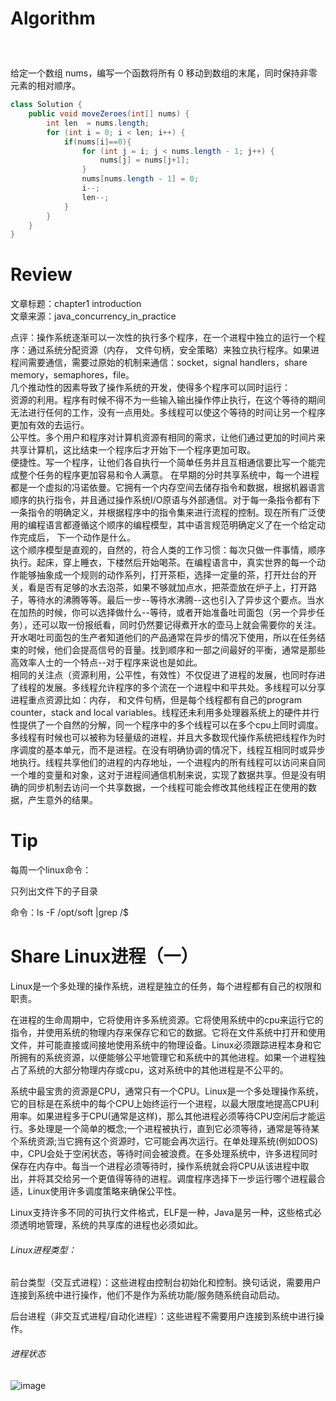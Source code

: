 # Algorithm
#####  <br>
给定一个数组 nums，编写一个函数将所有 0 移动到数组的末尾，同时保持非零元素的相对顺序。

```java
class Solution {
    public void moveZeroes(int[] nums) {
		int len  = nums.length;
		for (int i = 0; i < len; i++) {
			if(nums[i]==0){
				for (int j = i; j < nums.length - 1; j++) {
					nums[j] = nums[j+1];
				}
				nums[nums.length - 1] = 0;
				i--;
				len--;
			}
		}
    }
}
```

# Review

文章标题：chapter1 introduction<br>
文章来源：java_concurrency_in_practice<br>

点评：操作系统逐渐可以一次性的执行多个程序，在一个进程中独立的运行一个程序：通过系统分配资源（内存， 文件句柄，安全策略）来独立执行程序。如果进程间需要通信，需要过原始的机制来通信：socket，signal handlers，share memory，semaphores，file。<br>
几个推动性的因素导致了操作系统的开发，使得多个程序可以同时运行：<br>
资源的利用。程序有时候不得不为一些输入输出操作停止执行，在这个等待的期间无法进行任何的工作，没有一点用处。多线程可以使这个等待的时间让另一个程序更加有效的去运行。<br>
公平性。多个用户和程序对计算机资源有相同的需求，让他们通过更加的时间片来共享计算机，这比结束一个程序后才开始下一个程序更加可取。<br>
便捷性。写一个程序，让他们各自执行一个简单任务并且互相通信要比写一个能完成整个任务的程序更加容易和令人满意。
在早期的分时共享系统中，每一个进程都是一个虚拟的冯诺依曼。它拥有一个内存空间去储存指令和数据，根据机器语言顺序的执行指令，并且通过操作系统I/O原语与外部通信。对于每一条指令都有下一条指令的明确定义，并根据程序中的指令集来进行流程的控制。现在所有广泛使用的编程语言都遵循这个顺序的编程模型，其中语言规范明确定义了在一个给定动作完成后， 下一个动作是什么。<br>
这个顺序模型是直观的，自然的，符合人类的工作习惯：每次只做一件事情，顺序执行。起床，穿上睡衣，下楼然后开始喝茶。在编程语言中，真实世界的每一个动作能够抽象成一个规则的动作系列，打开茶柜，选择一定量的茶，打开灶台的开关，看是否有足够的水去泡茶，如果不够就加点水，把茶壶放在炉子上，打开路子，等待水的沸腾等等。最后一步--等待水沸腾--这也引入了异步这个要点。当水在加热的时候，你可以选择做什么--等待，或者开始准备吐司面包（另一个异步任务），还可以取一份报纸看，同时仍然要记得煮开水的壶马上就会需要你的关注。开水喝吐司面包的生产者知道他们的产品通常在异步的情况下使用，所以在任务结束的时候，他们会提高信号的音量。找到顺序和一部之间最好的平衡，通常是那些高效率人士的一个特点--对于程序来说也是如此。<br>
相同的关注点（资源利用，公平性，有效性）不仅促进了进程的发展，也同时存进了线程的发展。多线程允许程序的多个流在一个进程中和平共处。多线程可以分享进程重点资源比如：内存， 和文件句柄，但是每个线程都有自己的program counter，stack and local variables。线程还未利用多处理器系统上的硬件并行性提供了一个自然的分解，同一个程序中的多个线程可以在多个cpu上同时调度。<br>
多线程有时候也可以被称为轻量级的进程，并且大多数现代操作系统把线程作为时序调度的基本单元，而不是进程。在没有明确协调的情况下，线程互相同时或异步地执行。线程共享他们的进程的内存地址，一个进程内的所有线程可以访问来自同一个堆的变量和对象，这对于进程间通信机制来说，实现了数据共享。但是没有明确的同步机制去访问一个共享数据，一个线程可能会修改其他线程正在使用的数据，产生意外的结果。<br>

# Tip
每周一个linux命令：

只列出文件下的子目录

命令：ls -F /opt/soft |grep /$  
# Share Linux进程（一）
Linux是一个多处理的操作系统，进程是独立的任务，每个进程都有自己的权限和职责。

在进程的生命周期中，它将使用许多系统资源。它将使用系统中的cpu来运行它的指令，并使用系统的物理内存来保存它和它的数据。它将在文件系统中打开和使用文件，并可能直接或间接地使用系统中的物理设备。Linux必须跟踪进程本身和它所拥有的系统资源，以便能够公平地管理它和系统中的其他进程。如果一个进程独占了系统的大部分物理内存或cpu，这对系统中的其他进程是不公平的。

系统中最宝贵的资源是CPU，通常只有一个CPU。Linux是一个多处理操作系统，它的目标是在系统中的每个CPU上始终运行一个进程，以最大限度地提高CPU利用率。如果进程多于CPU(通常是这样)，那么其他进程必须等待CPU空闲后才能运行。多处理是一个简单的概念;一个进程被执行，直到它必须等待，通常是等待某个系统资源;当它拥有这个资源时，它可能会再次运行。在单处理系统(例如DOS)中，CPU会处于空闲状态，等待时间会被浪费。在多处理系统中，许多进程同时保存在内存中。每当一个进程必须等待时，操作系统就会将CPU从该进程中取出，并将其交给另一个更值得等待的进程。调度程序选择下一步运行哪个进程最合适，Linux使用许多调度策略来确保公平性。

Linux支持许多不同的可执行文件格式，ELF是一种，Java是另一种，这些格式必须透明地管理，系统的共享库的进程也必须如此。
###### Linux进程类型：

前台类型（交互式进程）：这些进程由控制台初始化和控制。换句话说，需要用户连接到系统中进行操作，他们不是作为系统功能/服务随系统自动启动。

后台进程（非交互式进程/自动化进程）：这些进程不需要用户连接到系统中进行操作。

###### 进程状态

![image](https://dn-linuxcn.qbox.me/data/attachment/album/201704/27/093035wd0ly8pppjc0fo8o.png)

###### 


